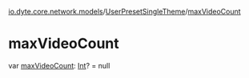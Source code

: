 [io.dyte.core.network.models](../index.md)/[UserPresetSingleTheme](index.md)/[maxVideoCount](max-video-count.md)

# maxVideoCount


var [maxVideoCount](max-video-count.md): [Int](https://kotlinlang.org/api/latest/jvm/stdlib/kotlin/-int/index.html)? = null
